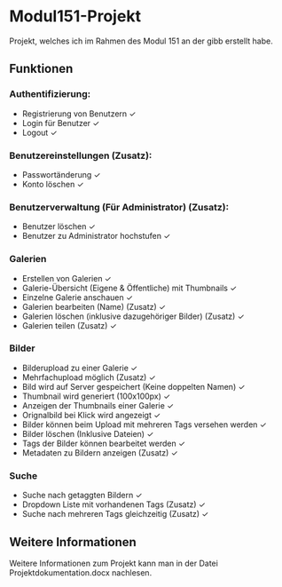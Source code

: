 # Modul151-Projekt
Projekt, welches ich im Rahmen des Modul 151 an der gibb erstellt habe.

## Funktionen
### Authentifizierung:
- Registrierung von Benutzern ✓
- Login für Benutzer ✓
- Logout ✓

### Benutzereinstellungen (Zusatz):
- Passwortänderung ✓
- Konto löschen ✓

### Benutzerverwaltung (Für Administrator) (Zusatz):
- Benutzer löschen ✓
- Benutzer zu Administrator hochstufen ✓

### Galerien
- Erstellen von Galerien ✓
- Galerie-Übersicht (Eigene & Öffentliche) mit Thumbnails ✓
- Einzelne Galerie anschauen ✓
- Galerien bearbeiten (Name) (Zusatz) ✓
- Galerien löschen (inklusive dazugehöriger Bilder) (Zusatz) ✓
- Galerien teilen (Zusatz) ✓

### Bilder
- Bilderupload zu einer Galerie ✓
- Mehrfachupload möglich (Zusatz) ✓
- Bild wird auf Server gespeichert (Keine doppelten Namen) ✓
- Thumbnail wird generiert (100x100px) ✓
- Anzeigen der Thumbnails einer Galerie ✓
- Orignalbild bei Klick wird angezeigt ✓
- Bilder können beim Upload mit mehreren Tags versehen werden ✓
- Bilder löschen (Inklusive Dateien) ✓
- Tags der Bilder können bearbeitet werden ✓
- Metadaten zu Bildern anzeigen (Zusatz) ✓

### Suche
- Suche nach getaggten Bildern ✓
- Dropdown Liste mit vorhandenen Tags (Zusatz) ✓
- Suche nach mehreren Tags gleichzeitig (Zusatz) ✓

## Weitere Informationen
Weitere Informationen zum Projekt kann man in der Datei
Projektdokumentation.docx nachlesen.

